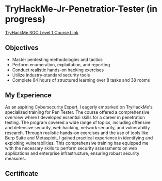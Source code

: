 # TryHackMe-Jr-Penetratior-Tester (in progress)

[TryHackMe SOC Level 1 Course Link](https://tryhackme.com/path/outline/jrpenetrationtester)

<h2>Objectives</h2>

- Master pentesting methodologies and tactics
- Perform enumeration, exploitation, and reporting
- Conduct realistic hands-on hacking exercises
- Utilize industry-standard security tools
- Complete 64 hours of structured learning over 8 tasks and 38 rooms

<h2>My Experience</h2>
As an aspiring Cybersecurity Expert, I eagerly embarked on TryHackMe's specialized training for Pen Tester. The course offered a comprehensive overview where I developed essential skills for a career in penetration testing. The program covered a wide range of topics, including offensive and defensive security, web hacking, network security, and vulnerability research. Through realistic hands-on exercises and the use of tools like Burp Suite and Metasploit, I gained practical experience in identifying and exploiting vulnerabilities. This comprehensive training has equipped me with the necessary skills to perform security assessments on web applications and enterprise infrastructure, ensuring robust security measures.

<h2>Certificate</h2>
